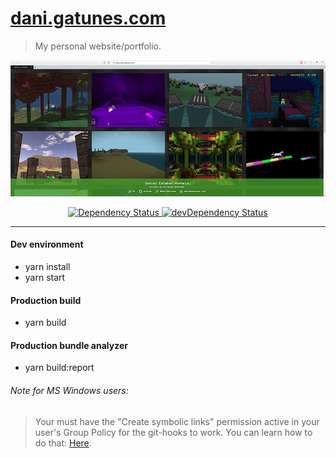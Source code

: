 [dani.gatunes.com](https://dani.gatunes.com/)
===

> My personal website/portfolio.

[![screenshot](screenshot.jpg)](https://dani.gatunes.com/)

<div align="center">
  <!-- Dependency Status -->
  <a href="https://david-dm.org/danielesteban/dani.gatunes.com">
    <img src="https://david-dm.org/danielesteban/dani.gatunes.com/status.svg" alt="Dependency Status" />
  </a>
  <!-- devDependency Status -->
  <a href="https://david-dm.org/danielesteban/dani.gatunes.com?type=dev">
    <img src="https://david-dm.org/danielesteban/dani.gatunes.com/dev-status.svg" alt="devDependency Status" />
  </a>
</div>

---

#### Dev environment

 * yarn install
 * yarn start

#### Production build

 * yarn build

#### Production bundle analyzer

 * yarn build:report

###### Note for MS Windows users:

> Your must have the "Create symbolic links" permission active in your user's Group Policy for the git-hooks to work. You can learn how to do that: [Here](https://superuser.com/a/105381).
